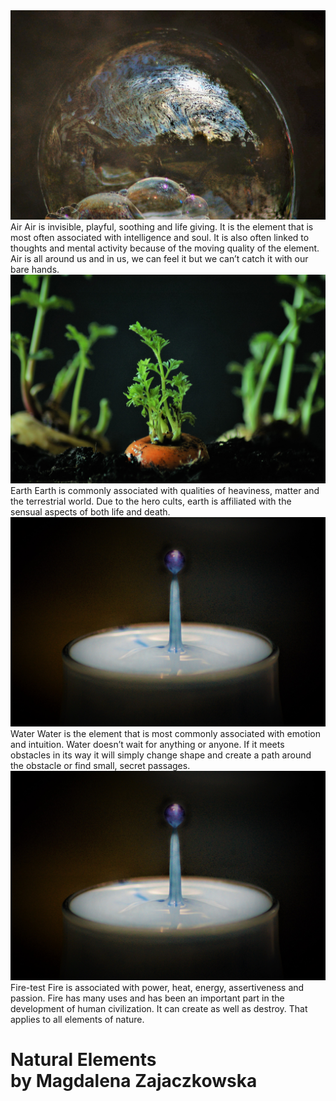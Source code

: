 <!DOCTYPE html>
<html>
<head>
<link rel="stylesheet" href="css\index.css">
<link href="https://fonts.googleapis.com/css2?family=Caveat&family=Open+Sans+Condensed:wght@300&display=swap" rel="stylesheet"> 
<meta name="viewport" content="width=device-width, initial-scale=1.0">
</head>
<body>
<div class="container-all">

<div class="container">
  <a href="air.html"><img src="photos\air.jpg" alt=""></a>
   <span class="title">Air</span>
  <span class="text">Air is invisible, playful, soothing and life giving. It is the element that is most often associated with intelligence and soul. It is also often linked to thoughts and mental activity because of the moving quality of the element. Air is all around us and in us, we can feel it but we can’t catch it with our bare hands. </span>
</div>

<div class="container">
  <a href="earth.html"><img src="photos\earth.jpg" alt=""></a>
  <span class="title">Earth</span>
  <span class="text">Earth is commonly associated with qualities of heaviness, matter and the terrestrial world. Due to the hero cults, earth is affiliated with the sensual aspects of both life and death.</span>
</div>

<div class="container">
  <a href="water.html"><img src="photos\water.jpg" alt=""></a>
   <span class="title">Water</span>
  <span class="text">Water is the element that is most commonly associated with emotion and intuition. Water doesn’t wait for anything or anyone. If it meets obstacles in its way it will simply change shape and create a path around the obstacle or find small, secret passages.</span>
</div>

<div class="container">
  <a href="water.html"><img src="photos\water.jpg" alt=""></a>
   <span class="title">Fire-test</span>
  <span class="text">Fire is associated with power, heat, energy, assertiveness and passion. Fire has many uses and has been an important part in the development of human civilization. It can create as well as destroy. That applies to all elements of nature.</span>
</div>

<div class="center">
  <h1>Natural Elements <br>by Magdalena Zajaczkowska</h1>
</div> 

</div>

</body>
</html>